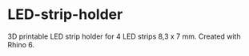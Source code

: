 # LED-strip-holder
3D printable LED strip holder for 4 LED strips 8,3 x 7 mm. Created with Rhino 6.


